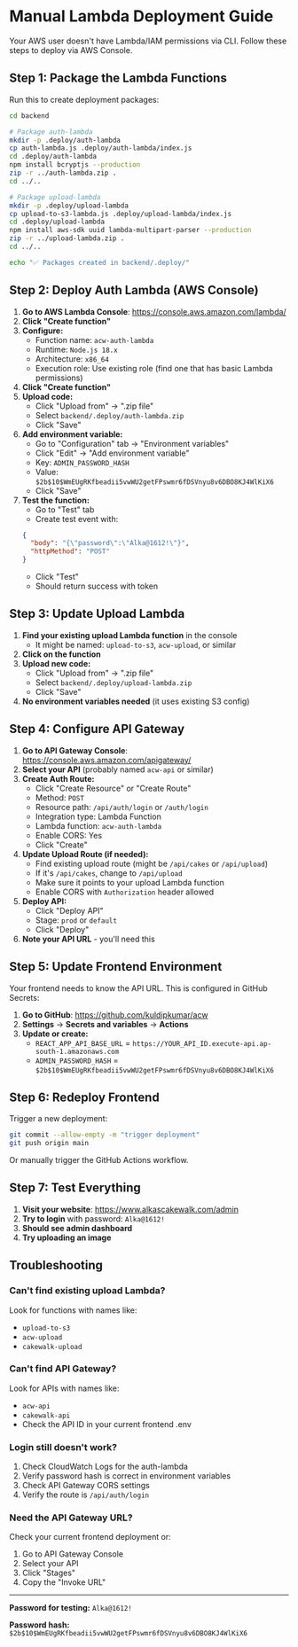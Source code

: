 # Manual Lambda Deployment Guide

Your AWS user doesn't have Lambda/IAM permissions via CLI. Follow these steps to deploy via AWS Console.

## Step 1: Package the Lambda Functions

Run this to create deployment packages:

```bash
cd backend

# Package auth-lambda
mkdir -p .deploy/auth-lambda
cp auth-lambda.js .deploy/auth-lambda/index.js
cd .deploy/auth-lambda
npm install bcryptjs --production
zip -r ../auth-lambda.zip .
cd ../..

# Package upload-lambda  
mkdir -p .deploy/upload-lambda
cp upload-to-s3-lambda.js .deploy/upload-lambda/index.js
cd .deploy/upload-lambda
npm install aws-sdk uuid lambda-multipart-parser --production
zip -r ../upload-lambda.zip .
cd ../..

echo "✅ Packages created in backend/.deploy/"
```

## Step 2: Deploy Auth Lambda (AWS Console)

1. **Go to AWS Lambda Console**: https://console.aws.amazon.com/lambda/
2. **Click "Create function"**
3. **Configure:**
   - Function name: `acw-auth-lambda`
   - Runtime: `Node.js 18.x`
   - Architecture: `x86_64`
   - Execution role: Use existing role (find one that has basic Lambda permissions)
4. **Click "Create function"**
5. **Upload code:**
   - Click "Upload from" → ".zip file"
   - Select `backend/.deploy/auth-lambda.zip`
   - Click "Save"
6. **Add environment variable:**
   - Go to "Configuration" tab → "Environment variables"
   - Click "Edit" → "Add environment variable"
   - Key: `ADMIN_PASSWORD_HASH`
   - Value: `$2b$10$WmEUgRKfbeadii5vwWU2getFPswmr6fDSVnyu8v6DBO8KJ4WlKiX6`
   - Click "Save"
7. **Test the function:**
   - Go to "Test" tab
   - Create test event with:
   ```json
   {
     "body": "{\"password\":\"Alka@1612!\"}",
     "httpMethod": "POST"
   }
   ```
   - Click "Test"
   - Should return success with token

## Step 3: Update Upload Lambda

1. **Find your existing upload Lambda function** in the console
   - It might be named: `upload-to-s3`, `acw-upload`, or similar
2. **Click on the function**
3. **Upload new code:**
   - Click "Upload from" → ".zip file"
   - Select `backend/.deploy/upload-lambda.zip`
   - Click "Save"
4. **No environment variables needed** (it uses existing S3 config)

## Step 4: Configure API Gateway

1. **Go to API Gateway Console**: https://console.aws.amazon.com/apigateway/
2. **Select your API** (probably named `acw-api` or similar)
3. **Create Auth Route:**
   - Click "Create Resource" or "Create Route"
   - Method: `POST`
   - Resource path: `/api/auth/login` or `/auth/login`
   - Integration type: Lambda Function
   - Lambda function: `acw-auth-lambda`
   - Enable CORS: Yes
   - Click "Create"
4. **Update Upload Route (if needed):**
   - Find existing upload route (might be `/api/cakes` or `/api/upload`)
   - If it's `/api/cakes`, change to `/api/upload`
   - Make sure it points to your upload Lambda function
   - Enable CORS with `Authorization` header allowed
5. **Deploy API:**
   - Click "Deploy API"
   - Stage: `prod` or `default`
   - Click "Deploy"
6. **Note your API URL** - you'll need this

## Step 5: Update Frontend Environment

Your frontend needs to know the API URL. This is configured in GitHub Secrets:

1. **Go to GitHub**: https://github.com/kuldipkumar/acw
2. **Settings** → **Secrets and variables** → **Actions**
3. **Update or create:**
   - `REACT_APP_API_BASE_URL` = `https://YOUR_API_ID.execute-api.ap-south-1.amazonaws.com`
   - `ADMIN_PASSWORD_HASH` = `$2b$10$WmEUgRKfbeadii5vwWU2getFPswmr6fDSVnyu8v6DBO8KJ4WlKiX6`

## Step 6: Redeploy Frontend

Trigger a new deployment:

```bash
git commit --allow-empty -m "trigger deployment"
git push origin main
```

Or manually trigger the GitHub Actions workflow.

## Step 7: Test Everything

1. **Visit your website**: https://www.alkascakewalk.com/admin
2. **Try to login** with password: `Alka@1612!`
3. **Should see admin dashboard**
4. **Try uploading an image**

## Troubleshooting

### Can't find existing upload Lambda?
Look for functions with names like:
- `upload-to-s3`
- `acw-upload`
- `cakewalk-upload`

### Can't find API Gateway?
Look for APIs with names like:
- `acw-api`
- `cakewalk-api`
- Check the API ID in your current frontend .env

### Login still doesn't work?
1. Check CloudWatch Logs for the auth-lambda
2. Verify password hash is correct in environment variables
3. Check API Gateway CORS settings
4. Verify the route is `/api/auth/login`

### Need the API Gateway URL?
Check your current frontend deployment or:
1. Go to API Gateway Console
2. Select your API
3. Click "Stages"
4. Copy the "Invoke URL"

---

**Password for testing:** `Alka@1612!`

**Password hash:** `$2b$10$WmEUgRKfbeadii5vwWU2getFPswmr6fDSVnyu8v6DBO8KJ4WlKiX6`
